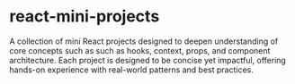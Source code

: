 # react-mini-projects
A collection of mini React projects designed to deepen understanding of core concepts such as such as hooks, context, props, and component architecture. Each project is designed to be concise yet impactful, offering hands-on experience with real-world patterns and best practices.
